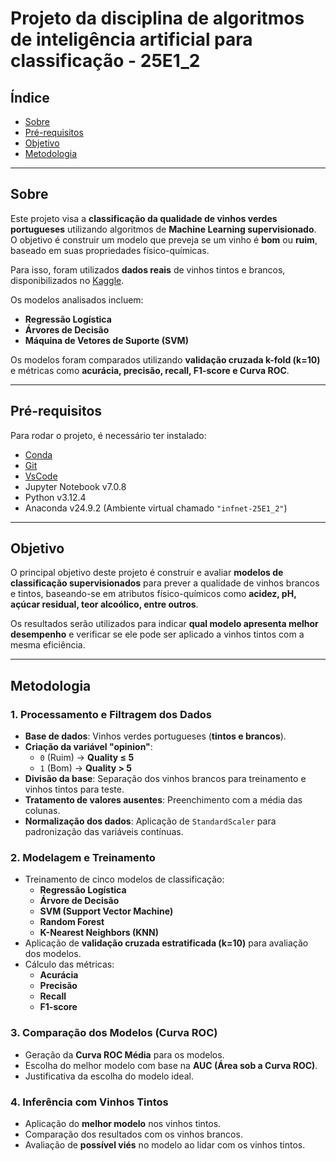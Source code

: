 # Projeto da disciplina de algoritmos de inteligência artificial para classificação - 25E1_2  

## Índice  
- [Sobre](#sobre)  
- [Pré-requisitos](#pré-requisitos)  
- [Objetivo](#objetivo)  
- [Metodologia](#metodologia)  

---

## Sobre  
Este projeto visa a **classificação da qualidade de vinhos verdes portugueses** utilizando algoritmos de **Machine Learning supervisionado**. O objetivo é construir um modelo que preveja se um vinho é **bom** ou **ruim**, baseado em suas propriedades físico-químicas.  

Para isso, foram utilizados **dados reais** de vinhos tintos e brancos, disponibilizados no [Kaggle](https://www.kaggle.com/datasets/rajyellow46/wine-quality).  

Os modelos analisados incluem:  
- **Regressão Logística**  
- **Árvores de Decisão**  
- **Máquina de Vetores de Suporte (SVM)**  

Os modelos foram comparados utilizando **validação cruzada k-fold (k=10)** e métricas como **acurácia, precisão, recall, F1-score e Curva ROC**.

---

## Pré-requisitos  
Para rodar o projeto, é necessário ter instalado:  

- [Conda](https://www.anaconda.com/download)  
- [Git](https://git-scm.com/downloads)  
- [VsCode](https://code.visualstudio.com/download)  
- Jupyter Notebook v7.0.8  
- Python v3.12.4  
- Anaconda v24.9.2 (Ambiente virtual chamado `"infnet-25E1_2"`)  

---

## Objetivo  
O principal objetivo deste projeto é construir e avaliar **modelos de classificação supervisionados** para prever a qualidade de vinhos brancos e tintos, baseando-se em atributos físico-químicos como **acidez, pH, açúcar residual, teor alcoólico, entre outros**.

Os resultados serão utilizados para indicar **qual modelo apresenta melhor desempenho** e verificar se ele pode ser aplicado a vinhos tintos com a mesma eficiência.

---

## Metodologia  
### **1. Processamento e Filtragem dos Dados**  
- **Base de dados**: Vinhos verdes portugueses (**tintos e brancos**).  
- **Criação da variável "opinion"**:
  - `0` (Ruim) → **Quality ≤ 5**  
  - `1` (Bom) → **Quality > 5**  
- **Divisão da base**: Separação dos vinhos brancos para treinamento e vinhos tintos para teste.  
- **Tratamento de valores ausentes**: Preenchimento com a média das colunas.  
- **Normalização dos dados**: Aplicação de `StandardScaler` para padronização das variáveis contínuas.  

### **2. Modelagem e Treinamento**  
- Treinamento de cinco modelos de classificação:  
  - **Regressão Logística**  
  - **Árvore de Decisão**  
  - **SVM (Support Vector Machine)**  
  - **Random Forest**  
  - **K-Nearest Neighbors (KNN)**  
- Aplicação de **validação cruzada estratificada (k=10)** para avaliação dos modelos.  
- Cálculo das métricas:
  - **Acurácia**
  - **Precisão**
  - **Recall**
  - **F1-score**  

### **3. Comparação dos Modelos (Curva ROC)**  
- Geração da **Curva ROC Média** para os modelos.  
- Escolha do melhor modelo com base na **AUC (Área sob a Curva ROC)**.  
- Justificativa da escolha do modelo ideal.  

### **4. Inferência com Vinhos Tintos**  
- Aplicação do **melhor modelo** nos vinhos tintos.  
- Comparação dos resultados com os vinhos brancos.  
- Avaliação de **possível viés** no modelo ao lidar com os vinhos tintos.  
